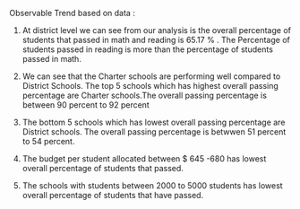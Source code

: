 Observable Trend based on data :

1. At district level we can see from our analysis is  the overall percentage of students that passed in math and reading is 65.17 % . The Percentage of students passed  in reading is more than the percentage of students  passed in math.

2. We can see that the Charter schools are performing well compared to District Schools. The top 5 schools which has highest overall passing percentage are Charter schools.The overall passing percentage is between 90  percent to 92 percent

3. The bottom 5 schools which has lowest overall passing percentage are District schools. The overall passing percentage is betwwen 51 percent to 54 percent.

4. The budget per student allocated between $ 645 -680  has lowest overall percentage of students that passed.

5. The schools  with students between 2000 to 5000 students has lowest overall percentage of students that have passed.